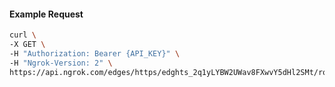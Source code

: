 <!-- Code generated for API Clients. DO NOT EDIT. -->

#### Example Request

```bash
curl \
-X GET \
-H "Authorization: Bearer {API_KEY}" \
-H "Ngrok-Version: 2" \
https://api.ngrok.com/edges/https/edghts_2q1yLYBW2UWav8FXwvY5dHl2SMt/routes/edghtsrt_2q1yLXT81uui6Byiea3DZc7iZEU/response_headers
```
